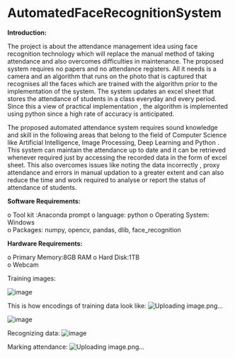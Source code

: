 # AutomatedFaceRecognitionSystem

**Introduction:**

The project is about the attendance management idea using face recognition technology which 
will replace the manual method of taking attendance and also overcomes difficulties in 
maintenance. The proposed system requires no papers and no attendance registers. All it needs is 
a camera and an algorithm that runs on the photo that is captured that recognises all the faces 
which are trained with the algorithm prior to the implementation of the system. The system 
updates an excel sheet that stores the attendance of students in a class everyday and every period.
Since this a view of practical implementation , the algorithm is implemented using python since 
a high rate of accuracy is anticipated.

The proposed automated attendance system requires sound knowledge and skill in the following 
areas that belong to the field of Computer Science like Artificial Intelligence, Image Processing, 
Deep Learning and Python . This system can maintain the attendance up to date and it can be 
retrieved whenever required just by accessing the recorded data in the form of excel sheet. This 
also overcomes issues like noting the data incorrectly , proxy attendance and errors in manual 
updation to a greater extent and can also reduce the time and work required to analyse or report 
the status of attendance of students.

**Software Requirements:**

o Tool kit :Anaconda prompt 
o language: python 
o Operating System: Windows  
o Packages: numpy, opencv, pandas, dlib, face_recognition 

**Hardware Requirements:**

o Primary Memory:8GB RAM 
o Hard Disk:1TB  
o Webcam

Training images:

![image](https://github.com/user-attachments/assets/2d9ad7c8-3a94-49d9-8879-8c3432348cce)

This is how encodings of training data look like:
![Uploading image.png…]()

![image](https://github.com/user-attachments/assets/8126f5ad-b315-4e09-81b1-4c24290c2c10)

Recognizing data:
![image](https://github.com/user-attachments/assets/ee63d3b7-bdb0-4717-a5c6-9c9d7754d8ae)

Marking attendance:
![Uploading image.png…]()






